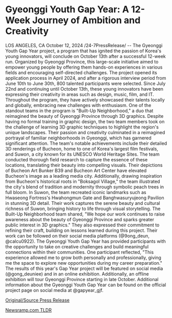 # Gyeonggi Youth Gap Year: A 12-Week Journey of Ambition and Creativity

LOS ANGELES, CA October 12, 2024 /24-7PressRelease/ -- The Gyeonggi Youth Gap Year project, a program that has ignited the passion of Korea's young innovators, will conclude on October 13th after a successful 12-week run. Organized by Gyeonggi Province, this large-scale initiative aimed to empower young people by offering them hands-on experiences in various fields and encouraging self-directed challenges.  The project opened its application process in April 2024, and after a rigorous interview period from June 10th to June 30th, 800 talented participants were selected. Since July 22nd and continuing until October 13th, these young innovators have been expressing their creativity in areas such as design, music, film, and IT. Throughout the program, they have actively showcased their talents locally and globally, embracing new challenges with enthusiasm.  One of the standout teams in the program is "Built-Up Neighborhood," a duo that reimagined the beauty of Gyeonggi Province through 3D graphics. Despite having no formal training in graphic design, the two team members took on the challenge of learning 3D graphic techniques to highlight the region's unique landscapes. Their passion and creativity culminated in a reimagined portrayal of familiar neighborhoods in Gyeonggi, which has garnered significant attention.  The team's notable achievements include their detailed 3D renderings of Bucheon, home to one of Korea's largest film festivals, and Suwon, a city known for its UNESCO World Heritage Sites. The team conducted thorough field research to capture the essence of these locations, translating their beauty into compelling visuals. Their depictions of Bucheon Art Bunker B39 and Bucheon Art Center have elevated Bucheon's image as a leading media city. Additionally, drawing inspiration from Bucheon's historical roots in "Boksagol Village," the team illustrated the city's blend of tradition and modernity through symbolic peach trees in full bloom.  In Suwon, the team recreated iconic landmarks such as Hwaseong Fortress's Hwahongmun Gate and Banghwasuryujeong Pavilion in stunning 3D detail. Their work captures the serene beauty and cultural richness of Suwon, bringing history to life through visual storytelling.  The Built-Up Neighborhood team shared, "We hope our work continues to raise awareness about the beauty of Gyeonggi Province and sparks greater public interest in 3D graphics." They also expressed their commitment to refining their craft, building on lessons learned during this project. Their work can be followed on their social media platforms (@9ong_deun, @calcu0922).  The Gyeonggi Youth Gap Year has provided participants with the opportunity to take on creative challenges and build meaningful connections within their communities. One participant reflected, "This experience allowed me to grow both personally and professionally, giving me the space to explore new opportunities during my career preparation."  The results of this year's Gap Year project will be featured on social media (@gong_deuniee) and in an online exhibition. Additionally, an offline exhibition will tour Gyeonggi Province starting in late October. Additional information about the Gyeonggi Youth Gap Year can be found on the official project page on social media at @gapyear_gjf. 

[Original/Source Press Release](https://www.24-7pressrelease.com/press-release/515225/gyeonggi-youth-gap-year-a-12-week-journey-of-ambition-and-creativity) 

[Newsramp.com TLDR](https://newsramp.com/None) 